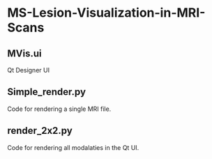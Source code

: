 # MS-Lesion-Visualization-in-MRI-Scans


## MVis.ui
Qt Designer UI

## Simple_render.py
Code for rendering a single MRI file.

## render_2x2.py
Code for rendering all modalaties in the Qt UI.
